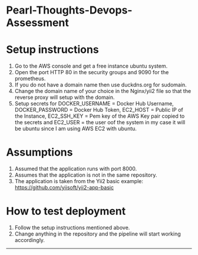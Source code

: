 # Pearl-Thoughts-Devops-Assessment

# Setup instructions
1. Go to the AWS console and get a free instance ubuntu system.
2. Open the port HTTP 80 in the security groups and 9090 for the prometheus.
3. If you do not have a domain name then use duckdns.org for sudomain.
4. Change the domain name of your choice in the Nginx/yii2 file so that the reverse proxy will setup with the domain.
5. Setup secrets for
   DOCKER_USERNAME = Docker Hub Username,
   DOCKER_PASSWORD = Docker Hub Token,
   EC2_HOST = Public IP of the Instance,
   EC2_SSH_KEY = Pem key of the AWS Key pair copied to the secrets
   and EC2_USER = the user oof the system in my case it will be ubuntu since I am using AWS EC2 with ubuntu.
    
# Assumptions
1. Assumed that the application runs with port 8000.
2. Assumes that the application is not in the same repository.
3. The application is taken from the Yii2 basic example: https://github.com/yiisoft/yii2-app-basic

# How to test deployment
1. Follow the setup instructions mentioned above.
2. Change anything in the repository and the pipeline will start working accordingly.
----------------------------------------------
